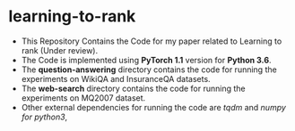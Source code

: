 # learning-to-rank
- This Repository Contains the Code for my paper related to Learning to rank (Under review).
- The Code is implemented using __PyTorch 1.1__ version for __Python 3.6__. 
- The __question-answering__ directory contains the code for running the experiments on WikiQA and InsuranceQA datasets.
- The __web-search__ directory contains the code for running the experiments on MQ2007 dataset.
- Other external dependencies for running the code are *tqdm* and *numpy for python3*, 